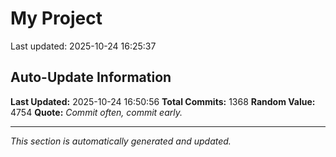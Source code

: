 # My Project


Last updated: 2025-10-24 16:25:37































































































































































































































































































































































































































































































































































































































































































































































































































































































































































































































































































































































































































































































































































































































































































































































































































































































































































































































## Auto-Update Information

**Last Updated:** 2025-10-24 16:50:56
**Total Commits:** 1368
**Random Value:** 4754
**Quote:** _Commit often, commit early._

---
_This section is automatically generated and updated._